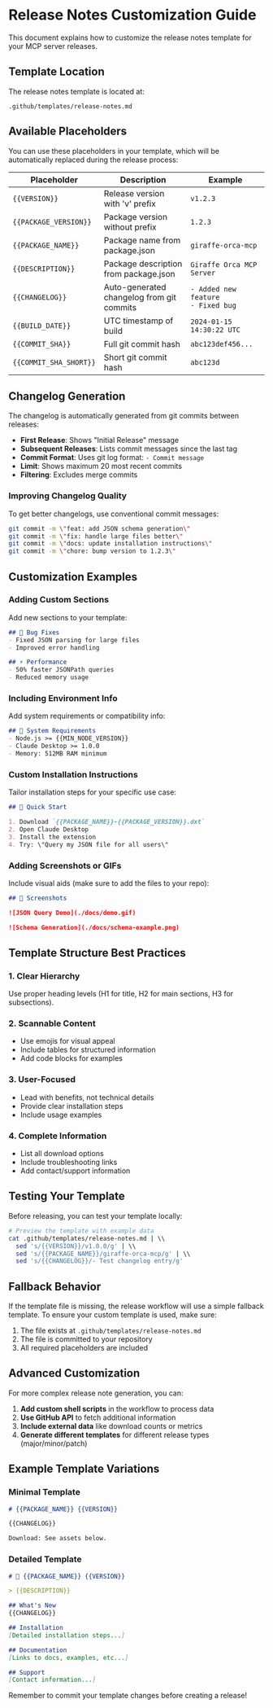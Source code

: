 # Release Notes Customization Guide

This document explains how to customize the release notes template for your MCP server releases.

## Template Location

The release notes template is located at:
```
.github/templates/release-notes.md
```

## Available Placeholders

You can use these placeholders in your template, which will be automatically replaced during the release process:

| Placeholder | Description | Example |
|-------------|-------------|---------|
| `{{VERSION}}` | Release version with 'v' prefix | `v1.2.3` |
| `{{PACKAGE_VERSION}}` | Package version without prefix | `1.2.3` |
| `{{PACKAGE_NAME}}` | Package name from package.json | `giraffe-orca-mcp` |
| `{{DESCRIPTION}}` | Package description from package.json | `Giraffe Orca MCP Server` |
| `{{CHANGELOG}}` | Auto-generated changelog from git commits | `- Added new feature`<br>`- Fixed bug` |
| `{{BUILD_DATE}}` | UTC timestamp of build | `2024-01-15 14:30:22 UTC` |
| `{{COMMIT_SHA}}` | Full git commit hash | `abc123def456...` |
| `{{COMMIT_SHA_SHORT}}` | Short git commit hash | `abc123d` |

## Changelog Generation

The changelog is automatically generated from git commits between releases:

- **First Release**: Shows \"Initial Release\" message
- **Subsequent Releases**: Lists commit messages since the last tag
- **Commit Format**: Uses git log format: `- Commit message`
- **Limit**: Shows maximum 20 most recent commits
- **Filtering**: Excludes merge commits

### Improving Changelog Quality

To get better changelogs, use conventional commit messages:

```bash
git commit -m \"feat: add JSON schema generation\"
git commit -m \"fix: handle large files better\"
git commit -m \"docs: update installation instructions\"
git commit -m \"chore: bump version to 1.2.3\"
```

## Customization Examples

### Adding Custom Sections

Add new sections to your template:

```markdown
## 🐛 Bug Fixes
- Fixed JSON parsing for large files
- Improved error handling

## ⚡ Performance
- 50% faster JSONPath queries
- Reduced memory usage
```

### Including Environment Info

Add system requirements or compatibility info:

```markdown
## 🔧 System Requirements
- Node.js >= {{MIN_NODE_VERSION}}
- Claude Desktop >= 1.0.0
- Memory: 512MB RAM minimum
```

### Custom Installation Instructions

Tailor installation steps for your specific use case:

```markdown
## 🚀 Quick Start

1. Download `{{PACKAGE_NAME}}-{{PACKAGE_VERSION}}.dxt`
2. Open Claude Desktop
3. Install the extension
4. Try: \"Query my JSON file for all users\"
```

### Adding Screenshots or GIFs

Include visual aids (make sure to add the files to your repo):

```markdown
## 📸 Screenshots

![JSON Query Demo](./docs/demo.gif)

![Schema Generation](./docs/schema-example.png)
```

## Template Structure Best Practices

### 1. Clear Hierarchy
Use proper heading levels (H1 for title, H2 for main sections, H3 for subsections).

### 2. Scannable Content
- Use emojis for visual appeal
- Include tables for structured information
- Add code blocks for examples

### 3. User-Focused
- Lead with benefits, not technical details
- Provide clear installation steps
- Include usage examples

### 4. Complete Information
- List all download options
- Include troubleshooting links
- Add contact/support information

## Testing Your Template

Before releasing, you can test your template locally:

```bash
# Preview the template with example data
cat .github/templates/release-notes.md | \\
  sed 's/{{VERSION}}/v1.0.0/g' | \\
  sed 's/{{PACKAGE_NAME}}/giraffe-orca-mcp/g' | \\
  sed 's/{{CHANGELOG}}/- Test changelog entry/g'
```

## Fallback Behavior

If the template file is missing, the release workflow will use a simple fallback template. To ensure your custom template is used, make sure:

1. The file exists at `.github/templates/release-notes.md`
2. The file is committed to your repository
3. All required placeholders are included

## Advanced Customization

For more complex release note generation, you can:

1. **Add custom shell scripts** in the workflow to process data
2. **Use GitHub API** to fetch additional information
3. **Include external data** like download counts or metrics
4. **Generate different templates** for different release types (major/minor/patch)

## Example Template Variations

### Minimal Template
```markdown
# {{PACKAGE_NAME}} {{VERSION}}

{{CHANGELOG}}

Download: See assets below.
```

### Detailed Template
```markdown
# 🦒 {{PACKAGE_NAME}} {{VERSION}}

> {{DESCRIPTION}}

## What's New
{{CHANGELOG}}

## Installation
[Detailed installation steps...]

## Documentation
[Links to docs, examples, etc...]

## Support
[Contact information...]
```

Remember to commit your template changes before creating a release!
